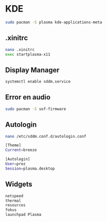 # KDE
```bash
sudo pacman -S plasma kde-applications-meta
```
## .xinitrc
```bash
nano .xinitrc
exec startplasma-x11
```

## Display Manager
```bash
systemctl enable sddm.service
```

## Error en audio
```bash
sudo pacman -S sof-firmware
```

## Autologin
```bash
nano /etc/sddm.conf.d/autologin.conf
```
```bash
[Theme]
Current=breeze

[Autologin]
User=prez
Session=plasma.desktop
```

## Widgets
```bash
netspeed
thermal
resources
fokus
launchpad Plasma
```